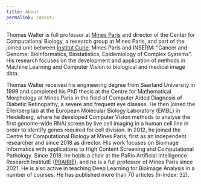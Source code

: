 ```yaml
---
title: About
permalink: /about/
---
```


Thomas Walter is full professor at [Mines Paris](https://www.minesparis.psl.eu) and director of the Center for Computational Biology, a research group at Mines Paris, and part of the joined unit between [Institut Curie](https://institut-curie.org), Mines Paris and INSERM: “Cancer and Genome: Bioinformatics, Biostatistics, Epidemiology of Complex Systems”. His research focuses on the development and application of methods in Machine Learning and Computer Vision to biological and medical image data.

Thomas Walter received his engineering degree from Saarland University in 1999 and completed his PhD thesis at the Centre for Mathematical Morphology at Mines Paris in the field of Computer Aided Diagnosis of Diabetic Retinopathy, a severe and frequent eye disease. He then joined the Ellenberg lab at the European Molecular Biology Laboratory (EMBL) in Heidelberg, where he developed Computer Vision methods to analyse the first genome-wide RNAi screen by live cell imaging in a human cell line in order to identify genes required for cell division. In 2012, he joined the Centre for Computational Biology at Mines Paris, first as an independent researcher and since 2018 as director. His work focuses on Bioimage Informatics with applications to High Content Screening and Computational Pathology. Since 2019, he holds a chair at the PaRis Artificial Intelligence Research InstitutE ([PRAIRIE](https://prairie-institute.fr)), and he is a full professor of Mines Paris since 2021. He is also active in teaching Deep Learning for Bioimage Analysis in a number of courses. He has published more than 70 articles (h-index: 32). 
